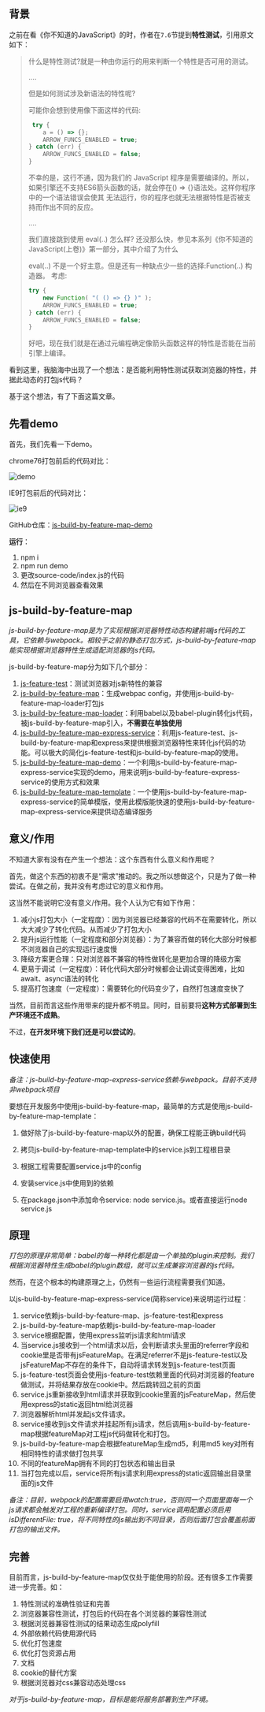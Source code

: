 
## 背景

之前在看《你不知道的JavaScript》的时，作者在`7.6`节提到**特性测试**，引用原文如下：

> 什么是特性测试?就是一种由你运行的用来判断一个特性是否可用的测试。 
>
> ....
>
> 但是如何测试涉及新语法的特性呢?
>
> 可能你会想到使用像下面这样的代码:
>
> ```javascript
>  try {
>     a = () => {};
>     ARROW_FUNCS_ENABLED = true;
> } catch (err) {
>     ARROW_FUNCS_ENABLED = false;
> }
> ```
>
> 不幸的是，这行不通，因为我们的 JavaScript 程序是需要编译的。所以，如果引擎还不支持ES6箭头函数的话，就会停在() => {}语法处。这样你程序中的一个语法错误会使其 无法运行，你的程序也就无法根据特性是否被支持而作出不同的反应。 
>
> ....
>
> 我们直接跳到使用 eval(..) 怎么样?
> 还没那么快，参见本系列《你不知道的 JavaScript(上卷)》第一部分，其中介绍了为什么 
>
> eval(..) 不是一个好主意。但是还有一种缺点少一些的选择:Function(..) 构造器。 考虑: 
>
> ```javascript
> try {
>     new Function( "( () => {} )" );
>     ARROW_FUNCS_ENABLED = true;
> } catch (err) {
>     ARROW_FUNCS_ENABLED = false;
> }
> ```
>
> 好吧，现在我们就是在通过元编程确定像箭头函数这样的特性是否能在当前引擎上编译。 

看到这里，我脑海中出现了一个想法：是否能利用特性测试获取浏览器的特性，并据此动态的打包js代码？

基于这个想法，有了下面这篇文章。



## 先看demo

首先，我们先看一下demo。

chrome76打包前后的代码对比：

![demo](./file/demo.png)

IE9打包前后的代码对比：

![ie9](./file/ie9.png)

GitHub仓库：[js-build-by-feature-map-demo](https://github.com/ganshuai/js-build-by-feature-map-demo.git)

**运行**：

1. npm i
2. npm run demo
3. 更改source-code/index.js的代码
4. 然后在不同浏览器查看效果



## js-build-by-feature-map

*js-build-by-feature-map是为了实现根据浏览器特性动态构建前端js代码的工具，它依赖与webpack。相较于之前的静态打包方式，js-build-by-feature-map能实现根据浏览器特性生成适配浏览器的js代码。*

js-build-by-feature-map分为如下几个部分：

1. [js-feature-test](https://github.com/ganshuai/js-feature-test.git)：测试浏览器对js新特性的兼容
2. [js-build-by-feature-map](https://github.com/ganshuai/js-build-by-feature-map.git)：生成webpac config，并使用js-build-by-feature-map-loader打包js
3. [js-build-by-feature-map-loader](https://github.com/ganshuai/js-build-by-feature-map-loader.git)：利用babel以及babel-plugin转化js代码，被js-build-by-feature-map引入，**不需要在单独使用**
4. [js-build-by-feature-map-express-service](https://github.com/ganshuai/js-build-by-feature-map-express-service.git)：利用js-feature-test、js-build-by-feature-map和express来提供根据浏览器特性来转化js代码的功能。可以极大的简化js-feature-test和js-build-by-feature-map的使用。
5. [js-build-by-feature-map-demo](https://github.com/ganshuai/js-build-by-feature-map-demo.git)：一个利用js-build-by-feature-map-express-service实现的demo，用来说明js-build-by-feature-express-service的使用方式和效果
6. [js-build-by-feature-map-template](https://github.com/ganshuai/js-build-by-feature-map-template.git)：一个使用js-build-by-feature-map-express-service的简单模版，使用此模版能快速的使用js-build-by-feature-map-express-service来提供动态编译服务



## 意义/作用

不知道大家有没有在产生一个想法：这个东西有什么意义和作用呢？

首先，做这个东西的初衷不是“需求”推动的。我之所以想做这个，只是为了做一种尝试。在做之前，我并没有考虑过它的意义和作用。

这当然不能说明它没有意义/作用。我个人认为它有如下作用：

1. 减小js打包大小（一定程度）：因为浏览器已经兼容的代码不在需要转化，所以大大减少了转化代码。从而减少了打包大小
2. 提升js运行性能（一定程度和部分浏览器）：为了兼容而做的转化大部分时候都不浏览器自己的实现运行速度慢
4. 降级方案更合理：只对浏览器不兼容的特性做转化是更加合理的降级方案
5. 更易于调试（一定程度）：转化代码大部分时候都会让调试变得困难，比如await、async语法的转化
6. 提高打包速度（一定程度）：需要转化的代码变少了，自然打包速度变快了

当然，目前而言这些作用带来的提升都不明显。同时，目前要将**这种方式部署到生产环境还不成熟**。

不过，**在开发环境下我们还是可以尝试的**。



## 快速使用

*备注：js-build-by-feature-map-express-service依赖与webpack。目前不支持非webpack项目*

要想在开发服务中使用js-build-by-feature-map，最简单的方式是使用js-build-by-feature-map-template：

1. 做好除了js-build-by-feature-map以外的配置，确保工程能正确build代码

2. 拷贝js-build-by-feature-map-template中的service.js到工程根目录

3. 根据工程需要配置service.js中的config

4. 安装service.js中使用到的依赖

5. 在package.json中添加命令service: node service.js。或者直接运行node service.js



## 原理

*打包的原理非常简单：babel的每一种转化都是由一个单独的plugin来控制。我们根据浏览器特性生成babel的plugin数组，就可以生成兼容浏览器的js代码。*

然而，在这个根本的构建原理之上，仍然有一些运行流程需要我们知道。

以js-build-by-feature-map-express-service(简称service)来说明运行过程：

1. service依赖js-build-by-feature-map、js-feature-test和express
2. js-build-by-feature-map依赖js-build-by-feature-map-loader
3. service根据配置，使用express监听js请求和html请求
4. 当service.js接收到一个html请求以后，会判断请求头里面的referrer字段和cookie里是否带有jsFeatureMap。在满足referrer不是js-feature-test以及jsFeatureMap不存在的条件下，自动将请求转发到js-feature-test页面
5. js-feature-test页面会使用js-feature-test依赖里面的代码对浏览器的feature做测试，并将结果存放在cookie中。然后跳转回之前的页面
6. service.js重新接收到html请求并获取到cookie里面的jsFeatureMap，然后使用express的static返回html给浏览器
7. 浏览器解析html并发起js文件请求。
8. service接收到js文件请求并挂起所有js请求，然后调用js-build-by-feature-map根据featureMap对工程js代码做转化和打包。
9. js-build-by-feature-map会根据featureMap生成md5，利用md5 key对所有相同特性的请求做打包共享
10. 不同的featureMap拥有不同的打包状态和输出目录
11. 当打包完成以后，service将所有js请求利用express的static返回输出目录里面的js文件

*备注：目前，webpack的配置需要启用watch:true，否则同一个页面里面每一个js请求都会触发对工程的重新编译打包。同时，service调用配置必须启用isDifferentFile: true，将不同特性的js输出到不同目录，否则后面打包会覆盖前面打包的输出文件。*



## 完善

目前而言，js-build-by-feature-map仅仅处于能使用的阶段。还有很多工作需要进一步完善。如：

1. 特性测试的准确性验证和完善
2. 浏览器兼容性测试，打包后的代码在各个浏览器的兼容性测试
3. 根据浏览器兼容性测试的结果动态生成polyfill
4. 外部依赖代码使用源代码
5. 优化打包速度
6. 优化打包资源占用
7. 文档
8. cookie的替代方案
9. 根据浏览器对css兼容动态处理css



*对于js-build-by-feature-map，目标是能将服务部署到生产环境。*
